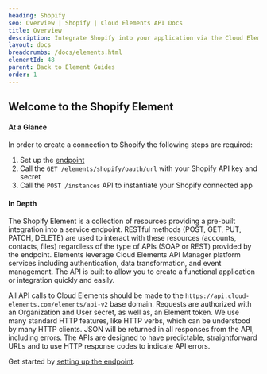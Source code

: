 ```yaml
---
heading: Shopify
seo: Overview | Shopify | Cloud Elements API Docs
title: Overview
description: Integrate Shopify into your application via the Cloud Elements APIs.
layout: docs
breadcrumbs: /docs/elements.html
elementId: 48
parent: Back to Element Guides
order: 1
---
```


## Welcome to the Shopify Element


#### At a Glance

In order to create a connection to Shopify the following steps are required:

1. Set up the [endpoint](shopify-endpoint-setup.html)
2. Call the `GET /elements/shopify/oauth/url` with your Shopify API key and secret
3. Call the `POST /instances` API to instantiate your Shopify connected app

#### In Depth

The Shopify Element is a collection of resources providing a pre-built integration into a service endpoint. RESTful methods (POST, GET, PUT, PATCH, DELETE) are used to interact with these resources (accounts, contacts, files) regardless of the type of APIs (SOAP or REST) provided by the endpoint. Elements leverage Cloud Elements API Manager platform services including authentication, data transformation, and event management.  The API is built to allow you to create a functional application or integration quickly and easily.

All API calls to Cloud Elements should be made to the `https://api.cloud-elements.com/elements/api-v2` base domain. Requests are authorized with an Organization and User secret, as well as, an Element token.  We use many standard HTTP features, like HTTP verbs, which can be understood by many HTTP clients. JSON will be returned in all responses from the API, including errors. The APIs are designed to have predictable, straightforward URLs and to use HTTP response codes to indicate API errors.

Get started by [setting up the endpoint](shopify-endpoint-setup.html).
